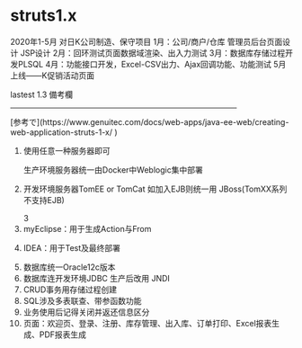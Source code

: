 # struts1.x
2020年1-5月 对日K公司制造、保守项目
1月：公司/商户/仓库 管理员后台页面设计 JSP设计
2月：回环测试页面数据域渲染、出入力测试
3月：数据库存储过程开发PLSQL
4月：功能接口开发，Excel-CSV出力、Ajax回调功能、功能测试
5月上线——K促销活动页面

lastest 1.3
備考欄

<HR style="FILTER: alpha(opacity=100,finishopacity=0,style=1)" width="80%" color=#987cb9 SIZE=3>
  [参考で](https://www.genuitec.com/docs/web-apps/java-ee-web/creating-web-application-struts-1-x/ )

   
   1. 使用任意一种服务器即可 </p>生产环境服务器统一由Docker中Weblogic集中部署</p>
   2. 开发环境服务器TomEE or TomCat 如加入EJB则统一用 JBoss(TomXX系列不支持EJB)</p>3
   3. myEclipse：用于生成Action与From</p>
   4. IDEA：用于Test及最终部署</p>
   5. 数据库统一Oracle12c版本
   6. 数据库连开发环境JDBC 生产后改用 JNDI
   7. CRUD事务用存储过程创建
   8. SQL涉及多表联查、带参函数功能
   9. 业务使用后记得关闭并返还信息区分
   10. 页面：欢迎页、登录、注册、库存管理、出入库、订单打印、Excel报表生成、PDF报表生成
